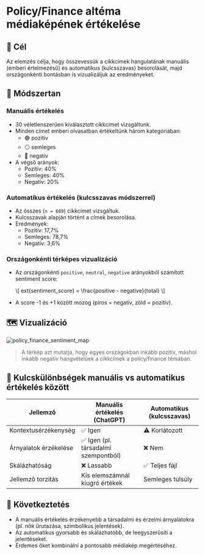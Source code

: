 
# Policy/Finance altéma médiaképének értékelése

## 🎯 Cél
Az elemzés célja, hogy összevessük a cikkcímek hangulatának manuális (emberi értelmezésű) és automatikus (kulcsszavas) besorolását, majd országonkénti bontásban is vizualizáljuk az eredményeket.

## 🧪 Módszertan

### Manuális értékelés
- 30 véletlenszerűen kiválasztott cikkcímet vizsgáltunk.
- Minden címet emberi olvasatban értékeltünk három kategóriában:
  - 🟢 pozitív
  - ⚪ semleges
  - 🔴 negatív
- A végső arányok:
  - Pozitív: 40%
  - Semleges: 40%
  - Negatív: 20%

### Automatikus értékelés (kulcsszavas módszerrel)
- Az összes (`n = 689`) cikkcímet vizsgáltuk.
- Kulcsszavak alapján történt a címek besorolása.
- Eredmények:
  - Pozitív: 17,7%
  - Semleges: 78,7%
  - Negatív: 3,6%

### Országonkénti térképes vizualizáció
- Az országonkénti `positive`, `neutral`, `negative` arányokból számított sentiment score:

  \\[
  	ext{sentiment\_score} = \frac{positive - negative}{total}
  \\]

- A score -1 és +1 között mozog (piros = negatív, zöld = pozitív).

## 🗺️ Vizualizáció

![policy_finance_sentiment_map](policy_finance_sentiment_map.png)

> A térkép azt mutatja, hogy egyes országokban inkább pozitív, máshol inkább negatív hangvételűek a cikkcímek a policy/finance témában.

## 🧠 Kulcskülönbségek manuális vs automatikus értékelés között

| Jellemző | Manuális értékelés (ChatGPT) | Automatikus (kulcsszavas) |
|---------|-------------------------------|----------------------------|
| Kontextusérzékenység | ✅ Igen | ⚠️ Korlátozott |
| Árnyalatok érzékelése | ✅ Igen (pl. társadalmi szempontból) | ❌ Nem |
| Skálázhatóság | ❌ Lassabb | ✅ Teljes fájl |
| Jellemző torzítás | Kis elemszámnál kiugró értékek | Semleges túlsúly |

## 🧾 Következtetés

- A manuális értékelés érzékenyebb a társadalmi és érzelmi árnyalatokra (pl. nők űrutazása, szimbolikus jelentések).
- Az automatikus gyorsabb és skálázhatóbb, de leegyszerűsíti a jelentéseket.
- Érdemes őket kombinálni a pontosabb médiakép megértéséhez.

